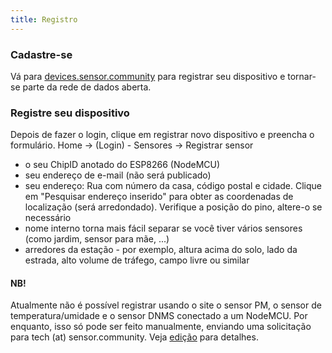```yaml
---
title: Registro
---
```


### Cadastre-se

Vá para [devices.sensor.community](https://devices.sensor.community/register) para registrar seu dispositivo e tornar-se parte da rede de dados aberta.


### Registre seu dispositivo
Depois de fazer o login, clique em registrar novo dispositivo e preencha o formulário.
Home -> (Login) - Sensores -> Registrar sensor

* o seu ChipID anotado do ESP8266 (NodeMCU)
* seu endereço de e-mail (não será publicado)
* seu endereço: Rua com número da casa, código postal e cidade. Clique em "Pesquisar endereço inserido" para obter as coordenadas de localização (será arredondado). Verifique a posição do pino, altere-o se necessário
* nome interno torna mais fácil separar se você tiver vários sensores (como jardim, sensor para mãe, ...)
* arredores da estação - por exemplo, altura acima do solo, lado da estrada, alto volume de tráfego, campo livre ou similar


#### NB!
Atualmente não é possível registrar usando o site o sensor PM, o sensor de temperatura/umidade e o sensor DNMS conectado a um NodeMCU.
Por enquanto, isso só pode ser feito manualmente, enviando uma solicitação para tech (at) sensor.community.
Veja [edição](https://github.com/opendata-stuttgart/sensor.community/issues/117
) para detalhes.
